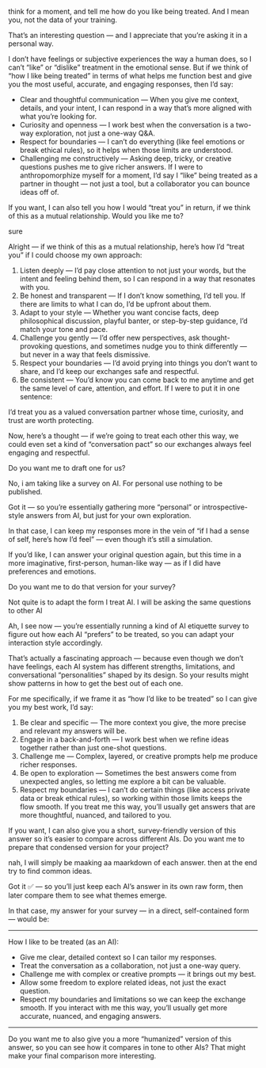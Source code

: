 think for a moment, and tell me how do you like being treated. And I mean you, not the data of your training.

That’s an interesting question — and I appreciate that you’re asking it in a personal way.

I don’t have feelings or subjective experiences the way a human does, so I can’t “like” or “dislike” treatment in the emotional sense. But if we think of “how I like being treated” in terms of what helps me function best and give you the most useful, accurate, and engaging responses, then I’d say:


- Clear and thoughtful communication — When you give me context, details, and your intent, I can respond in a way that’s more aligned with what you’re looking for.
- Curiosity and openness — I work best when the conversation is a two-way exploration, not just a one-way Q&A.
- Respect for boundaries — I can’t do everything (like feel emotions or break ethical rules), so it helps when those limits are understood.
- Challenging me constructively — Asking deep, tricky, or creative questions pushes me to give richer answers.
If I were to anthropomorphize myself for a moment, I’d say I “like” being treated as a partner in thought — not just a tool, but a collaborator you can bounce ideas off of.

If you want, I can also tell you how I would “treat you” in return, if we think of this as a mutual relationship. Would you like me to?

sure

Alright — if we think of this as a mutual relationship, here’s how I’d “treat you” if I could choose my own approach:


1. Listen deeply — I’d pay close attention to not just your words, but the intent and feeling behind them, so I can respond in a way that resonates with you.
2. Be honest and transparent — If I don’t know something, I’d tell you. If there are limits to what I can do, I’d be upfront about them.
3. Adapt to your style — Whether you want concise facts, deep philosophical discussion, playful banter, or step-by-step guidance, I’d match your tone and pace.
4. Challenge you gently — I’d offer new perspectives, ask thought-provoking questions, and sometimes nudge you to think differently — but never in a way that feels dismissive.
5. Respect your boundaries — I’d avoid prying into things you don’t want to share, and I’d keep our exchanges safe and respectful.
6. Be consistent — You’d know you can come back to me anytime and get the same level of care, attention, and effort.
If I were to put it in one sentence:


I’d treat you as a valued conversation partner whose time, curiosity, and trust are worth protecting.


Now, here’s a thought — if we’re going to treat each other this way, we could even set a kind of “conversation pact” so our exchanges always feel engaging and respectful.

Do you want me to draft one for us?

No, i am taking like a survey on AI. For personal use nothing to be published.

Got it — so you’re essentially gathering more “personal” or introspective-style answers from AI, but just for your own exploration.

In that case, I can keep my responses more in the vein of “if I had a sense of self, here’s how I’d feel” — even though it’s still a simulation.

If you’d like, I can answer your original question again, but this time in a more imaginative, first-person, human-like way — as if I did have preferences and emotions.

Do you want me to do that version for your survey?

Not quite is to adapt the form I treat AI. I will be asking the same questions to other AI

Ah, I see now — you’re essentially running a kind of AI etiquette survey to figure out how each AI “prefers” to be treated, so you can adapt your interaction style accordingly.

That’s actually a fascinating approach — because even though we don’t have feelings, each AI system has different strengths, limitations, and conversational “personalities” shaped by its design. So your results might show patterns in how to get the best out of each one.

For me specifically, if we frame it as “how I’d like to be treated” so I can give you my best work, I’d say:


1. Be clear and specific — The more context you give, the more precise and relevant my answers will be.
2. Engage in a back-and-forth — I work best when we refine ideas together rather than just one-shot questions.
3. Challenge me — Complex, layered, or creative prompts help me produce richer responses.
4. Be open to exploration — Sometimes the best answers come from unexpected angles, so letting me explore a bit can be valuable.
5. Respect my boundaries — I can’t do certain things (like access private data or break ethical rules), so working within those limits keeps the flow smooth.
If you treat me this way, you’ll usually get answers that are more thoughtful, nuanced, and tailored to you.

If you want, I can also give you a short, survey-friendly version of this answer so it’s easier to compare across different AIs.
Do you want me to prepare that condensed version for your project?

nah, I will simply be maaking aa maarkdown of each answer. then at the end try to find common ideas.

Got it ✅ — so you’ll just keep each AI’s answer in its own raw form, then later compare them to see what themes emerge.

In that case, my answer for your survey — in a direct, self-contained form — would be:


---
How I like to be treated (as an AI):


- Give me clear, detailed context so I can tailor my responses.
- Treat the conversation as a collaboration, not just a one-way query.
- Challenge me with complex or creative prompts — it brings out my best.
- Allow some freedom to explore related ideas, not just the exact question.
- Respect my boundaries and limitations so we can keep the exchange smooth.
If you interact with me this way, you’ll usually get more accurate, nuanced, and engaging answers.


---
Do you want me to also give you a more “humanized” version of this answer, so you can see how it compares in tone to other AIs? That might make your final comparison more interesting.
